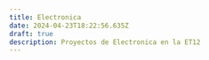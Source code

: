 ```yaml
---
title: Electronica
date: 2024-04-23T18:22:56.635Z
draft: true
description: Proyectos de Electronica en la ET12
---
```

